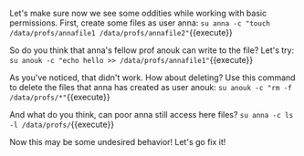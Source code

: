 Let's make sure now we see some oddities while working with basic permissions. First, create some files as user anna: `su anna -c "touch /data/profs/annafile1 /data/profs/annafile2"`{{execute}}

So do you think that anna's fellow prof anouk can write to the file? Let's try: `su anouk -c "echo hello >> /data/profs/annafile1"`{{execute}}

As you've noticed, that didn't work. How about deleting? Use this command to delete the files that anna has created as user anouk: `su anouk -c "rm -f /data/profs/*"`{{execute}}

And what do you think, can poor anna still access here files? `su anna -c ls -l /data/profs/`{{execute}}

Now this may be some undesired behavior! Let's go fix it!
